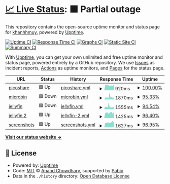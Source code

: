 # [📈 Live Status](https://status.hmuy.me): <!--live status--> **🟧 Partial outage**

This repository contains the open-source uptime monitor and status page for [khanhhmuy](https://status.hmuy.me), powered by [Upptime](https://github.com/upptime/upptime).

[![Uptime CI](https://github.com/khanhhmuy/webstatus/workflows/Uptime%20CI/badge.svg)](https://github.com/khanhhmuy/webstatus/actions?query=workflow%3A%22Uptime+CI%22)
[![Response Time CI](https://github.com/khanhhmuy/webstatus/workflows/Response%20Time%20CI/badge.svg)](https://github.com/khanhhmuy/webstatus/actions?query=workflow%3A%22Response+Time+CI%22)
[![Graphs CI](https://github.com/khanhhmuy/webstatus/workflows/Graphs%20CI/badge.svg)](https://github.com/khanhhmuy/webstatus/actions?query=workflow%3A%22Graphs+CI%22)
[![Static Site CI](https://github.com/khanhhmuy/webstatus/workflows/Static%20Site%20CI/badge.svg)](https://github.com/khanhhmuy/webstatus/actions?query=workflow%3A%22Static+Site+CI%22)
[![Summary CI](https://github.com/khanhhmuy/webstatus/workflows/Summary%20CI/badge.svg)](https://github.com/khanhhmuy/webstatus/actions?query=workflow%3A%22Summary+CI%22)

With [Upptime](https://upptime.js.org), you can get your own unlimited and free uptime monitor and status page, powered entirely by a GitHub repository. We use [Issues](https://github.com/khanhhmuy/webstatus/issues) as incident reports, [Actions](https://github.com/khanhhmuy/webstatus/actions) as uptime monitors, and [Pages](https://status.hmuy.me) for the status page.

<!--start: status pages-->
<!-- This summary is generated by Upptime (https://github.com/upptime/upptime) -->
<!-- Do not edit this manually, your changes will be overwritten -->
<!-- prettier-ignore -->
| URL | Status | History | Response Time | Uptime |
| --- | ------ | ------- | ------------- | ------ |
| <img alt="" src="https://icons.duckduckgo.com/ip3/share.hmuy.live.ico" height="13"> [picoshare](https://share.hmuy.live) | 🟩 Up | [picoshare.yml](https://github.com/khanhmuy/webstatus/commits/HEAD/history/picoshare.yml) | <details><summary><img alt="Response time graph" src="./graphs/picoshare/response-time-week.png" height="20"> 920ms</summary><br><a href="https://status.hmuy.live/history/picoshare"><img alt="Response time 1259" src="https://img.shields.io/endpoint?url=https%3A%2F%2Fraw.githubusercontent.com%2Fkhanhmuy%2Fwebstatus%2FHEAD%2Fapi%2Fpicoshare%2Fresponse-time.json"></a><br><a href="https://status.hmuy.live/history/picoshare"><img alt="24-hour response time 1015" src="https://img.shields.io/endpoint?url=https%3A%2F%2Fraw.githubusercontent.com%2Fkhanhmuy%2Fwebstatus%2FHEAD%2Fapi%2Fpicoshare%2Fresponse-time-day.json"></a><br><a href="https://status.hmuy.live/history/picoshare"><img alt="7-day response time 920" src="https://img.shields.io/endpoint?url=https%3A%2F%2Fraw.githubusercontent.com%2Fkhanhmuy%2Fwebstatus%2FHEAD%2Fapi%2Fpicoshare%2Fresponse-time-week.json"></a><br><a href="https://status.hmuy.live/history/picoshare"><img alt="30-day response time 3351" src="https://img.shields.io/endpoint?url=https%3A%2F%2Fraw.githubusercontent.com%2Fkhanhmuy%2Fwebstatus%2FHEAD%2Fapi%2Fpicoshare%2Fresponse-time-month.json"></a><br><a href="https://status.hmuy.live/history/picoshare"><img alt="1-year response time 1359" src="https://img.shields.io/endpoint?url=https%3A%2F%2Fraw.githubusercontent.com%2Fkhanhmuy%2Fwebstatus%2FHEAD%2Fapi%2Fpicoshare%2Fresponse-time-year.json"></a></details> | <details><summary><a href="https://status.hmuy.live/history/picoshare">100.00%</a></summary><a href="https://status.hmuy.live/history/picoshare"><img alt="All-time uptime 93.21%" src="https://img.shields.io/endpoint?url=https%3A%2F%2Fraw.githubusercontent.com%2Fkhanhmuy%2Fwebstatus%2FHEAD%2Fapi%2Fpicoshare%2Fuptime.json"></a><br><a href="https://status.hmuy.live/history/picoshare"><img alt="24-hour uptime 100.00%" src="https://img.shields.io/endpoint?url=https%3A%2F%2Fraw.githubusercontent.com%2Fkhanhmuy%2Fwebstatus%2FHEAD%2Fapi%2Fpicoshare%2Fuptime-day.json"></a><br><a href="https://status.hmuy.live/history/picoshare"><img alt="7-day uptime 100.00%" src="https://img.shields.io/endpoint?url=https%3A%2F%2Fraw.githubusercontent.com%2Fkhanhmuy%2Fwebstatus%2FHEAD%2Fapi%2Fpicoshare%2Fuptime-week.json"></a><br><a href="https://status.hmuy.live/history/picoshare"><img alt="30-day uptime 99.53%" src="https://img.shields.io/endpoint?url=https%3A%2F%2Fraw.githubusercontent.com%2Fkhanhmuy%2Fwebstatus%2FHEAD%2Fapi%2Fpicoshare%2Fuptime-month.json"></a><br><a href="https://status.hmuy.live/history/picoshare"><img alt="1-year uptime 95.00%" src="https://img.shields.io/endpoint?url=https%3A%2F%2Fraw.githubusercontent.com%2Fkhanhmuy%2Fwebstatus%2FHEAD%2Fapi%2Fpicoshare%2Fuptime-year.json"></a></details>
| <img alt="" src="https://icons.duckduckgo.com/ip3/bin.hmuy.live.ico" height="13"> [microbin](https://bin.hmuy.live) | 🟥 Down | [microbin.yml](https://github.com/khanhmuy/webstatus/commits/HEAD/history/microbin.yml) | <details><summary><img alt="Response time graph" src="./graphs/microbin/response-time-week.png" height="20"> 1870ms</summary><br><a href="https://status.hmuy.live/history/microbin"><img alt="Response time 1649" src="https://img.shields.io/endpoint?url=https%3A%2F%2Fraw.githubusercontent.com%2Fkhanhmuy%2Fwebstatus%2FHEAD%2Fapi%2Fmicrobin%2Fresponse-time.json"></a><br><a href="https://status.hmuy.live/history/microbin"><img alt="24-hour response time 2579" src="https://img.shields.io/endpoint?url=https%3A%2F%2Fraw.githubusercontent.com%2Fkhanhmuy%2Fwebstatus%2FHEAD%2Fapi%2Fmicrobin%2Fresponse-time-day.json"></a><br><a href="https://status.hmuy.live/history/microbin"><img alt="7-day response time 1870" src="https://img.shields.io/endpoint?url=https%3A%2F%2Fraw.githubusercontent.com%2Fkhanhmuy%2Fwebstatus%2FHEAD%2Fapi%2Fmicrobin%2Fresponse-time-week.json"></a><br><a href="https://status.hmuy.live/history/microbin"><img alt="30-day response time 2490" src="https://img.shields.io/endpoint?url=https%3A%2F%2Fraw.githubusercontent.com%2Fkhanhmuy%2Fwebstatus%2FHEAD%2Fapi%2Fmicrobin%2Fresponse-time-month.json"></a><br><a href="https://status.hmuy.live/history/microbin"><img alt="1-year response time 1689" src="https://img.shields.io/endpoint?url=https%3A%2F%2Fraw.githubusercontent.com%2Fkhanhmuy%2Fwebstatus%2FHEAD%2Fapi%2Fmicrobin%2Fresponse-time-year.json"></a></details> | <details><summary><a href="https://status.hmuy.live/history/microbin">95.33%</a></summary><a href="https://status.hmuy.live/history/microbin"><img alt="All-time uptime 91.92%" src="https://img.shields.io/endpoint?url=https%3A%2F%2Fraw.githubusercontent.com%2Fkhanhmuy%2Fwebstatus%2FHEAD%2Fapi%2Fmicrobin%2Fuptime.json"></a><br><a href="https://status.hmuy.live/history/microbin"><img alt="24-hour uptime 80.30%" src="https://img.shields.io/endpoint?url=https%3A%2F%2Fraw.githubusercontent.com%2Fkhanhmuy%2Fwebstatus%2FHEAD%2Fapi%2Fmicrobin%2Fuptime-day.json"></a><br><a href="https://status.hmuy.live/history/microbin"><img alt="7-day uptime 95.33%" src="https://img.shields.io/endpoint?url=https%3A%2F%2Fraw.githubusercontent.com%2Fkhanhmuy%2Fwebstatus%2FHEAD%2Fapi%2Fmicrobin%2Fuptime-week.json"></a><br><a href="https://status.hmuy.live/history/microbin"><img alt="30-day uptime 84.05%" src="https://img.shields.io/endpoint?url=https%3A%2F%2Fraw.githubusercontent.com%2Fkhanhmuy%2Fwebstatus%2FHEAD%2Fapi%2Fmicrobin%2Fuptime-month.json"></a><br><a href="https://status.hmuy.live/history/microbin"><img alt="1-year uptime 88.51%" src="https://img.shields.io/endpoint?url=https%3A%2F%2Fraw.githubusercontent.com%2Fkhanhmuy%2Fwebstatus%2FHEAD%2Fapi%2Fmicrobin%2Fuptime-year.json"></a></details>
| <img alt="" src="https://icons.duckduckgo.com/ip3/jellyfin.hmuy.live.ico" height="13"> [jellyfin](https://jellyfin.hmuy.live) | 🟥 Down | [jellyfin.yml](https://github.com/khanhmuy/webstatus/commits/HEAD/history/jellyfin.yml) | <details><summary><img alt="Response time graph" src="./graphs/jellyfin/response-time-week.png" height="20"> 1555ms</summary><br><a href="https://status.hmuy.live/history/jellyfin"><img alt="Response time 1614" src="https://img.shields.io/endpoint?url=https%3A%2F%2Fraw.githubusercontent.com%2Fkhanhmuy%2Fwebstatus%2FHEAD%2Fapi%2Fjellyfin%2Fresponse-time.json"></a><br><a href="https://status.hmuy.live/history/jellyfin"><img alt="24-hour response time 2002" src="https://img.shields.io/endpoint?url=https%3A%2F%2Fraw.githubusercontent.com%2Fkhanhmuy%2Fwebstatus%2FHEAD%2Fapi%2Fjellyfin%2Fresponse-time-day.json"></a><br><a href="https://status.hmuy.live/history/jellyfin"><img alt="7-day response time 1555" src="https://img.shields.io/endpoint?url=https%3A%2F%2Fraw.githubusercontent.com%2Fkhanhmuy%2Fwebstatus%2FHEAD%2Fapi%2Fjellyfin%2Fresponse-time-week.json"></a><br><a href="https://status.hmuy.live/history/jellyfin"><img alt="30-day response time 1713" src="https://img.shields.io/endpoint?url=https%3A%2F%2Fraw.githubusercontent.com%2Fkhanhmuy%2Fwebstatus%2FHEAD%2Fapi%2Fjellyfin%2Fresponse-time-month.json"></a><br><a href="https://status.hmuy.live/history/jellyfin"><img alt="1-year response time 1699" src="https://img.shields.io/endpoint?url=https%3A%2F%2Fraw.githubusercontent.com%2Fkhanhmuy%2Fwebstatus%2FHEAD%2Fapi%2Fjellyfin%2Fresponse-time-year.json"></a></details> | <details><summary><a href="https://status.hmuy.live/history/jellyfin">94.54%</a></summary><a href="https://status.hmuy.live/history/jellyfin"><img alt="All-time uptime 89.41%" src="https://img.shields.io/endpoint?url=https%3A%2F%2Fraw.githubusercontent.com%2Fkhanhmuy%2Fwebstatus%2FHEAD%2Fapi%2Fjellyfin%2Fuptime.json"></a><br><a href="https://status.hmuy.live/history/jellyfin"><img alt="24-hour uptime 80.32%" src="https://img.shields.io/endpoint?url=https%3A%2F%2Fraw.githubusercontent.com%2Fkhanhmuy%2Fwebstatus%2FHEAD%2Fapi%2Fjellyfin%2Fuptime-day.json"></a><br><a href="https://status.hmuy.live/history/jellyfin"><img alt="7-day uptime 94.54%" src="https://img.shields.io/endpoint?url=https%3A%2F%2Fraw.githubusercontent.com%2Fkhanhmuy%2Fwebstatus%2FHEAD%2Fapi%2Fjellyfin%2Fuptime-week.json"></a><br><a href="https://status.hmuy.live/history/jellyfin"><img alt="30-day uptime 83.88%" src="https://img.shields.io/endpoint?url=https%3A%2F%2Fraw.githubusercontent.com%2Fkhanhmuy%2Fwebstatus%2FHEAD%2Fapi%2Fjellyfin%2Fuptime-month.json"></a><br><a href="https://status.hmuy.live/history/jellyfin"><img alt="1-year uptime 84.95%" src="https://img.shields.io/endpoint?url=https%3A%2F%2Fraw.githubusercontent.com%2Fkhanhmuy%2Fwebstatus%2FHEAD%2Fapi%2Fjellyfin%2Fuptime-year.json"></a></details>
| <img alt="" src="https://icons.duckduckgo.com/ip3/jellyfin2.hmuy.live.ico" height="13"> [jellyfin 2](https://jellyfin2.hmuy.live) | 🟩 Up | [jellyfin-2.yml](https://github.com/khanhmuy/webstatus/commits/HEAD/history/jellyfin-2.yml) | <details><summary><img alt="Response time graph" src="./graphs/jellyfin-2/response-time-week.png" height="20"> 1425ms</summary><br><a href="https://status.hmuy.live/history/jellyfin-2"><img alt="Response time 1716" src="https://img.shields.io/endpoint?url=https%3A%2F%2Fraw.githubusercontent.com%2Fkhanhmuy%2Fwebstatus%2FHEAD%2Fapi%2Fjellyfin-2%2Fresponse-time.json"></a><br><a href="https://status.hmuy.live/history/jellyfin-2"><img alt="24-hour response time 2133" src="https://img.shields.io/endpoint?url=https%3A%2F%2Fraw.githubusercontent.com%2Fkhanhmuy%2Fwebstatus%2FHEAD%2Fapi%2Fjellyfin-2%2Fresponse-time-day.json"></a><br><a href="https://status.hmuy.live/history/jellyfin-2"><img alt="7-day response time 1425" src="https://img.shields.io/endpoint?url=https%3A%2F%2Fraw.githubusercontent.com%2Fkhanhmuy%2Fwebstatus%2FHEAD%2Fapi%2Fjellyfin-2%2Fresponse-time-week.json"></a><br><a href="https://status.hmuy.live/history/jellyfin-2"><img alt="30-day response time 2485" src="https://img.shields.io/endpoint?url=https%3A%2F%2Fraw.githubusercontent.com%2Fkhanhmuy%2Fwebstatus%2FHEAD%2Fapi%2Fjellyfin-2%2Fresponse-time-month.json"></a><br><a href="https://status.hmuy.live/history/jellyfin-2"><img alt="1-year response time 1768" src="https://img.shields.io/endpoint?url=https%3A%2F%2Fraw.githubusercontent.com%2Fkhanhmuy%2Fwebstatus%2FHEAD%2Fapi%2Fjellyfin-2%2Fresponse-time-year.json"></a></details> | <details><summary><a href="https://status.hmuy.live/history/jellyfin-2">96.40%</a></summary><a href="https://status.hmuy.live/history/jellyfin-2"><img alt="All-time uptime 92.26%" src="https://img.shields.io/endpoint?url=https%3A%2F%2Fraw.githubusercontent.com%2Fkhanhmuy%2Fwebstatus%2FHEAD%2Fapi%2Fjellyfin-2%2Fuptime.json"></a><br><a href="https://status.hmuy.live/history/jellyfin-2"><img alt="24-hour uptime 80.35%" src="https://img.shields.io/endpoint?url=https%3A%2F%2Fraw.githubusercontent.com%2Fkhanhmuy%2Fwebstatus%2FHEAD%2Fapi%2Fjellyfin-2%2Fuptime-day.json"></a><br><a href="https://status.hmuy.live/history/jellyfin-2"><img alt="7-day uptime 96.40%" src="https://img.shields.io/endpoint?url=https%3A%2F%2Fraw.githubusercontent.com%2Fkhanhmuy%2Fwebstatus%2FHEAD%2Fapi%2Fjellyfin-2%2Fuptime-week.json"></a><br><a href="https://status.hmuy.live/history/jellyfin-2"><img alt="30-day uptime 84.30%" src="https://img.shields.io/endpoint?url=https%3A%2F%2Fraw.githubusercontent.com%2Fkhanhmuy%2Fwebstatus%2FHEAD%2Fapi%2Fjellyfin-2%2Fuptime-month.json"></a><br><a href="https://status.hmuy.live/history/jellyfin-2"><img alt="1-year uptime 88.99%" src="https://img.shields.io/endpoint?url=https%3A%2F%2Fraw.githubusercontent.com%2Fkhanhmuy%2Fwebstatus%2FHEAD%2Fapi%2Fjellyfin-2%2Fuptime-year.json"></a></details>
| <img alt="" src="https://icons.duckduckgo.com/ip3/ss.hmuy.live.ico" height="13"> [screenshots](https://ss.hmuy.live) | 🟩 Up | [screenshots.yml](https://github.com/khanhmuy/webstatus/commits/HEAD/history/screenshots.yml) | <details><summary><img alt="Response time graph" src="./graphs/screenshots/response-time-week.png" height="20"> 1627ms</summary><br><a href="https://status.hmuy.live/history/screenshots"><img alt="Response time 1887" src="https://img.shields.io/endpoint?url=https%3A%2F%2Fraw.githubusercontent.com%2Fkhanhmuy%2Fwebstatus%2FHEAD%2Fapi%2Fscreenshots%2Fresponse-time.json"></a><br><a href="https://status.hmuy.live/history/screenshots"><img alt="24-hour response time 2189" src="https://img.shields.io/endpoint?url=https%3A%2F%2Fraw.githubusercontent.com%2Fkhanhmuy%2Fwebstatus%2FHEAD%2Fapi%2Fscreenshots%2Fresponse-time-day.json"></a><br><a href="https://status.hmuy.live/history/screenshots"><img alt="7-day response time 1627" src="https://img.shields.io/endpoint?url=https%3A%2F%2Fraw.githubusercontent.com%2Fkhanhmuy%2Fwebstatus%2FHEAD%2Fapi%2Fscreenshots%2Fresponse-time-week.json"></a><br><a href="https://status.hmuy.live/history/screenshots"><img alt="30-day response time 2256" src="https://img.shields.io/endpoint?url=https%3A%2F%2Fraw.githubusercontent.com%2Fkhanhmuy%2Fwebstatus%2FHEAD%2Fapi%2Fscreenshots%2Fresponse-time-month.json"></a><br><a href="https://status.hmuy.live/history/screenshots"><img alt="1-year response time 1918" src="https://img.shields.io/endpoint?url=https%3A%2F%2Fraw.githubusercontent.com%2Fkhanhmuy%2Fwebstatus%2FHEAD%2Fapi%2Fscreenshots%2Fresponse-time-year.json"></a></details> | <details><summary><a href="https://status.hmuy.live/history/screenshots">96.95%</a></summary><a href="https://status.hmuy.live/history/screenshots"><img alt="All-time uptime 91.91%" src="https://img.shields.io/endpoint?url=https%3A%2F%2Fraw.githubusercontent.com%2Fkhanhmuy%2Fwebstatus%2FHEAD%2Fapi%2Fscreenshots%2Fuptime.json"></a><br><a href="https://status.hmuy.live/history/screenshots"><img alt="24-hour uptime 80.36%" src="https://img.shields.io/endpoint?url=https%3A%2F%2Fraw.githubusercontent.com%2Fkhanhmuy%2Fwebstatus%2FHEAD%2Fapi%2Fscreenshots%2Fuptime-day.json"></a><br><a href="https://status.hmuy.live/history/screenshots"><img alt="7-day uptime 96.95%" src="https://img.shields.io/endpoint?url=https%3A%2F%2Fraw.githubusercontent.com%2Fkhanhmuy%2Fwebstatus%2FHEAD%2Fapi%2Fscreenshots%2Fuptime-week.json"></a><br><a href="https://status.hmuy.live/history/screenshots"><img alt="30-day uptime 84.43%" src="https://img.shields.io/endpoint?url=https%3A%2F%2Fraw.githubusercontent.com%2Fkhanhmuy%2Fwebstatus%2FHEAD%2Fapi%2Fscreenshots%2Fuptime-month.json"></a><br><a href="https://status.hmuy.live/history/screenshots"><img alt="1-year uptime 89.07%" src="https://img.shields.io/endpoint?url=https%3A%2F%2Fraw.githubusercontent.com%2Fkhanhmuy%2Fwebstatus%2FHEAD%2Fapi%2Fscreenshots%2Fuptime-year.json"></a></details>

<!--end: status pages-->

[**Visit our status website →**](https://status.hmuy.me)

## 📄 License

- Powered by: [Upptime](https://github.com/upptime/upptime)
- Code: [MIT](./LICENSE) © [Anand Chowdhary](https://anandchowdhary.com), supported by [Pabio](https://pabio.com)
- Data in the `./history` directory: [Open Database License](https://opendatacommons.org/licenses/odbl/1-0/)
